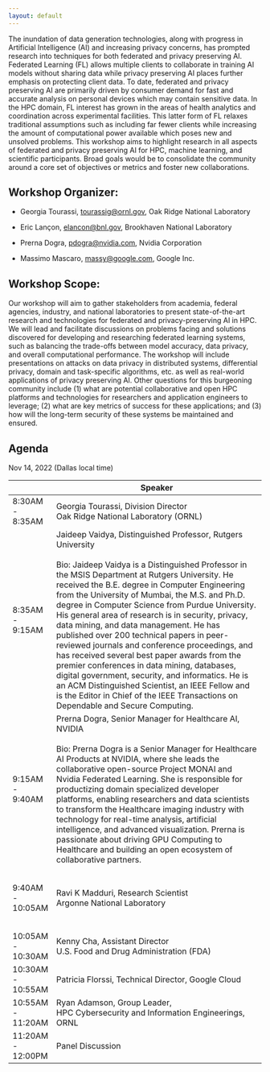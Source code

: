 ```yaml
---
layout: default
---
```



The inundation of data generation technologies, along with progress in Artificial Intelligence (AI) and increasing privacy concerns, has prompted research into techniques for both federated and privacy preserving AI. Federated Learning (FL) allows multiple clients to collaborate in training AI models without sharing data while privacy preserving AI places further emphasis on protecting client data. To date, federated and privacy preserving AI are primarily driven by consumer demand for fast and accurate analysis on personal devices which may contain sensitive data. In the HPC domain, FL interest has grown in the areas of health analytics and coordination across experimental facilities. This latter form of FL relaxes traditional assumptions such as including far fewer clients while increasing the amount of computational power available which poses new and unsolved problems. This workshop aims to highlight research in all aspects of federated and privacy preserving AI for HPC, machine learning, and scientific participants. Broad goals would be to consolidate the community around a core set of objectives or metrics and foster new collaborations.


## Workshop Organizer:

* Georgia Tourassi, tourassig@ornl.gov, Oak Ridge National Laboratory

* Eric Lançon,  elancon@bnl.gov, Brookhaven National Laboratory

* Prerna Dogra, pdogra@nvidia.com, Nvidia Corporation

* Massimo Mascaro, massy@google.com, Google Inc.

## Workshop Scope:

Our workshop will aim to gather stakeholders from academia, federal agencies, industry, and national laboratories to present state-of-the-art research and technologies for federated and privacy-preserving AI in HPC. We will lead and facilitate discussions on problems facing and solutions discovered for developing and researching federated learning systems, such as balancing the trade-offs between model accuracy, data privacy, and overall computational performance. The workshop will include presentations on attacks on data privacy in distributed systems, differential privacy, domain and task-specific algorithms, etc. as well as real-world applications of privacy preserving AI. Other questions for this burgeoning community include (1) what are potential collaborative and open HPC platforms and technologies for researchers and application engineers to leverage; (2) what are key metrics of success for these applications; and (3) how will the long-term security of these systems be maintained and ensured. 

## Agenda 

Nov 14, 2022 (Dallas local time)

<!-- <span style="display: inline-block; width:400px">Speaker</span> -->

<!-- <span style="display: inline-block; width:400px">Title</span> -->


|                   | <span style="display: inline-block; width:400px"> Speaker</span>                                                                                                                                                                                                                                                                                                                                                                                                                                                                                                                                                                                                                              | <span style="display: inline-block; width:200px">Title</span>                                                                                                                         |
|-------------------|--------------------------------------------------------------------------------------------------------------------------------------------------------------------------------------------------------------------------------------------------------------------------------------------------------------------------------------------------------------------------------------------------------------------------------------------------------------------------------------------------------------------------------------------------------------------------------------------------------------------------------------|-------------------------------------------------------------------------------------------------------------------------------|
| 8:30AM - 8:35AM   | Georgia Tourassi, Division Director<br>Oak Ridge National Laboratory (ORNL)                                                                                                                                                                                                                                                                                                                                                                                                                                                                                                                                                          | Opening Remarks                                                                                                               |
| 8:35AM - 9:15AM   | Jaideep Vaidya, Distinguished Professor, Rutgers University <br><br>                                                                                                                 Bio: Jaideep Vaidya is a Distinguished Professor in the MSIS Department at Rutgers University. He received the B.E. degree in Computer Engineering from the University of Mumbai, the M.S. and Ph.D. degree in Computer Science from Purdue University. His general area of research is in security, privacy, data mining, and data management. He  has published over 200 technical papers in peer-reviewed journals and conference proceedings, and has received several best paper awards from the premier conferences in data mining, databases, digital government, security, and informatics. He is an ACM Distinguished Scientist, an IEEE Fellow and is the Editor in Chief of the IEEE Transactions on Dependable and Secure Computing.                                                                                                                                                                                                                                                                                                                                                                                                                                                | Privacy-preserving Data Sharing and Analytics: An HPC perspective                                                                                                                           |
| 9:15AM - 9:40AM   | Prerna Dogra, Senior Manager for Healthcare AI, NVIDIA<br><br>Bio: Prerna Dogra is a Senior Manager for Healthcare AI Products at NVIDIA, where she leads the collaborative open-source Project MONAI and Nvidia Federated Learning. She is responsible for productizing domain specialized developer platforms, enabling researchers and data scientists to transform the Healthcare imaging industry with technology for real-time analysis, artificial intelligence, and advanced visualization. Prerna is passionate about driving GPU Computing to Healthcare and building an open ecosystem of collaborative partners. | TBD                                                                                                                           |
| 9:40AM - 10:05AM   | Ravi K Madduri, Research Scientist<br>Argonne National Laboratory                                                                                                                                                                                                                                                                                                                                                                                                                                                                                                                                                                    | Application of Privacy Preserving Federated Learning in Biomedical applications – Lessons learned from the PALISADE-X project |
| 10:05AM - 10:30AM  | Kenny Cha, Assistant Director <br>U.S. Food and Drug Administration (FDA)                                                                                                                                                                                                                                                                                                                                                                                                                                                                                                                                                            | HPC at the FDA: data reuse concepts for AI                                                                                    |
| 10:30AM - 10:55AM | Patricia Florssi, Technical Director, Google Cloud                                                                                                                                                                                                                                                                                                                                                                                                                                                                                                                                                                                   | Federated Computations and the Digital Rights Movement                                                                        |
| 10:55AM - 11:20AM | Ryan Adamson, Group Leader, <br>HPC Cybersecurity and Information Engineerings, ORNL                                                                                                                                                                                                                                                                                                                                                                                                                                                                                                                                                 | TBD                                                                                                                           |
| 11:20AM - 12:00PM | Panel Discussion                                                                                                                                                                                                                                                                                                                                                                                                                                                                                                                                                                                                                     |                                                                                                                               |